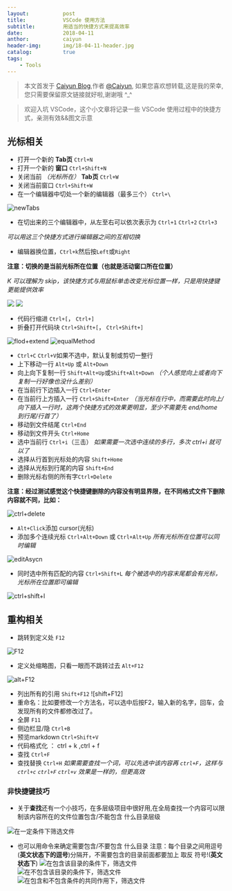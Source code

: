 ```yaml
---
layout:           post
title:            VSCode 使用方法
subtitle:         用适当的快捷方式来提高效率 
date:             2018-04-11
anthor:           caiyun
header-img:       img/18-04-11-header.jpg 	 
catalog:          true
tags:
    - Tools
---
```

> 本文首发于 [Caiyun Blog](http://agcaiyun.github.io/ ),作者 [@Caiyun](https://github.com/Agcaiyun),  如果您喜欢想转载,这是我的荣幸,您只需要保留原文链接就好啦,谢谢哦 ^_^

> 欢迎入坑 VSCode，这个小文章将记录一些 VSCode 使用过程中的快捷方式，亲测有效&&图文示意

## 光标相关

* 打开一个新的 **Tab页**                    `Ctrl+N`
* 打开一个新的 **窗口**                     `Ctrl+Shift+N`
* 关闭当前 *（光标所在）*  **Tab页**           `Ctrl+W`
* 关闭当前窗口                              `Ctrl+Shift+W`
* 在一个编辑器中切处一个新的编辑器（最多三个） `Ctrl+\`

![newTabs](http://agcaiyun.compelcode.com/newTabs.png)
* 在切出来的三个编辑器中，从左至右可以依次表示为 `Ctrl+1` `Ctrl+2` `Ctrl+3`

*可以用这三个快捷方式进行编辑器之间的互相切换*
* 编辑器换位置，`Ctrl+k`然后按`Left`或`Right`

**注意：切换的是当前光标所在位置（也就是活动窗口所在位置）**

*K 可以理解为 skip，该快捷方式与用鼠标单击改变光标位置一样，只是用快捷键更能提供效率* 

![](http://agcaiyun.compelcode.com/skip01.png)
![](http://agcaiyun.compelcode.com/skip02.png)

* 代码行缩进    `Ctrl+[`， `Ctrl+]`
* 折叠打开代码块    `Ctrl+Shift+[`， `Ctrl+Shift+]`

![flod+extend](http://agcaiyun.compelcode.com/flod+extend.png)
![equalMethod](http://agcaiyun.compelcode.com/equalMethod.png)

* `Ctrl+C` `Ctrl+V`如果不选中，默认复制或剪切一整行
* 上下移动一行   `Alt+Up` 或 `Alt+Down`
* 向上向下复制一行   `Shift+Alt+Up`或`Shift+Alt+Down`
*（个人感觉向上或者向下复制一行好像也没什么差别）*
* 在当前行下边插入一行  `Ctrl+Enter`
* 在当前行上方插入一行  `Ctrl+Shift+Enter`
*（当光标在行中，而需要此时向上/向下插入一行时，这两个快捷方式的效果更明显，至少不需要先 end/home 到行尾/行首了）*
* 移动到文件结尾    `Ctrl+End`
* 移动到文件开头    `Ctrl+Home`
* 选中当前行    `Ctrl+i`（三击）
*如果需要一次选中连续的多行，多次 ctrl+i 就可以了*
* 选择从行首到光标处的内容  `Shift+Home`
* 选择从光标到行尾的内容    `Shift+End`
* 删除光标右侧的所有字`Ctrl+Delete`

**注意：经过测试感觉这个快捷键删除的内容没有明显界限，在不同格式文件下删除内容就不同，比如：**

![ctrl+delete](http://agcaiyun.compelcode.com/ctrl+delete.png)

* `Alt+Click`添加 cursor(光标)
* 添加多个连续光标  `Ctrl+Alt+Down` 或 `Ctrl+Alt+Up`
*所有光标所在位置可以同时编辑*

![editAsycn](http://agcaiyun.compelcode.com/editAsycn.png)

* 同时选中所有匹配的内容 `Ctrl+Shift+L`
*每个被选中的内容末尾都会有光标，光标所在位置即可编辑*

![ctrl+shift+l](http://agcaiyun.compelcode.com/ctrl+shift+l.png)

## 重构相关

* 跳转到定义处      `F12`

![F12](http://agcaiyun.compelcode.com/F12.png)

* 定义处缩略图，只看一眼而不跳转过去    `Alt+F12`

![alt+F12](http://agcaiyun.compelcode.com/alt+F12.png)

* 列出所有的引用        `Shift+F12`
![shift+F12]
* 重命名：比如要修改一个方法名，可以选中后按F2，输入新的名字，回车，会发现所有的文件都修改过了。
* 全屏      `F11`
* 侧边栏显/隐       `Ctrl+B`
* 预览markdown      `Ctrl+Shift+V`
* 代码格式化  ： ctrl + k ,ctrl + f
* 查找 `Ctrl+F`
* 查找替换 `Ctrl+H`
*如果需要查找一个词，可以先选中该内容再 `ctrl+F`，这样与 `ctrl+c` `ctrl+F` `ctrl+v` 效果是一样的，但更高效*

### 非快捷键技巧
* 关于**查找**还有一个小技巧，在多层级项目中很好用,在全局查找一个内容可以限制该内容所在的文件位置包含/不能包含 什么目录层级

![在一定条件下筛选文件](http://agcaiyun.compelcode.com/find.png)

* 也可以用命令来确定需要包含/不要包含 什么目录
注意：每个目录之间用逗号(**英文状态下的逗号**)分隔开，不需要包含的目录前面都要加上 取反 符号!(**英文状态下**)
![在包含该目录的条件下，筛选文件](http://agcaiyun.compelcode.com/include.png)
![在不包含该目录的条件下，筛选文件](http://agcaiyun.compelcode.com/exclude.png)
![在包含和不包含条件的共同作用下，筛选文件](http://agcaiyun.compelcode.com/both.png)


